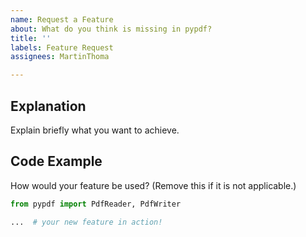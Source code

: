 ```yaml
---
name: Request a Feature
about: What do you think is missing in pypdf?
title: ''
labels: Feature Request
assignees: MartinThoma

---
```


## Explanation

Explain briefly what you want to achieve.

## Code Example

How would your feature be used? (Remove this if it is not applicable.)

```python
from pypdf import PdfReader, PdfWriter

...  # your new feature in action!
```
